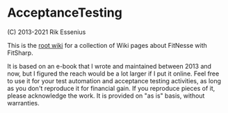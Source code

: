 # AcceptanceTesting

(C) 2013-2021 Rik Essenius

This is the [root wiki](../../wiki) for a collection of Wiki pages about FitNesse with FitSharp.

It is based on an e-book that I wrote and maintained between 2013 and now, but I figured the reach would be a lot larger if I put it online.
Feel free to use it for your test automation and acceptance testing activities, as long as you don't reproduce it for financial gain. If you reproduce pieces of it, please acknowledge the work. It is provided on "as is" basis, without warranties.
